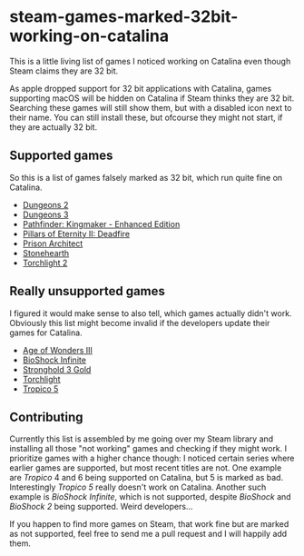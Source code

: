 # steam-games-marked-32bit-working-on-catalina

This is a little living list of games I noticed working on Catalina even though Steam claims they are 32 bit.

As apple dropped support for 32 bit applications with Catalina, games supporting macOS will be hidden on Catalina if Steam thinks they are 32 bit. Searching these games will still show them, but with a disabled icon next to their name. You can still install these, but ofcourse they might not start, if they are actually 32 bit.

## Supported games

So this is a list of games falsely marked as 32 bit, which run quite fine on Catalina.

 * [Dungeons 2](https://store.steampowered.com/app/262280/Dungeons_2/)
 * [Dungeons 3](https://store.steampowered.com/app/493900/Dungeons_3/)
 * [Pathfinder: Kingmaker - Enhanced Edition](https://store.steampowered.com/app/640820/Pathfinder_Kingmaker__Enhanced_Edition/)
 * [Pillars of Eternity II: Deadfire](https://store.steampowered.com/app/560130/Pillars_of_Eternity_II_Deadfire/)
 * [Prison Architect](https://store.steampowered.com/app/233450/Prison_Architect/)
 * [Stonehearth](https://store.steampowered.com/app/253250/Stonehearth/)
 * [Torchlight 2](https://store.steampowered.com/app/200710/Torchlight_II/)
 
## Really unsupported games

I figured it would make sense to also tell, which games actually didn't work.
Obviously this list might become invalid if the developers update their games for Catalina.

 * [Age of Wonders III](https://store.steampowered.com/app/226840/Age_of_Wonders_III/)
 * [BioShock Infinite](https://store.steampowered.com/app/8870/BioShock_Infinite/)
 * [Stronghold 3 Gold](https://store.steampowered.com/app/47400/Stronghold_3_Gold/)
 * [Torchlight](https://store.steampowered.com/app/41500/Torchlight/)
 * [Tropico 5](https://store.steampowered.com/app/245620/Tropico_5/)
 
## Contributing

Currently this list is assembled by me going over my Steam library and installing all those "not working" games and checking if they might work. I prioritize games with a higher chance though: I noticed certain series where earlier games are supported, but most recent titles are not. One example are *Tropico* 4 and 6 being supported on Catalina, but 5 is marked as bad. Interestingly *Tropico 5* really doesn't work on Catalina. Another such example is *BioShock Infinite*, which is not supported, despite *BioShock* and *BioShock 2* being supported. Weird developers…

If you happen to find more games on Steam, that work fine but are marked as not supported, feel free to send me a pull request and I will happily add them.
